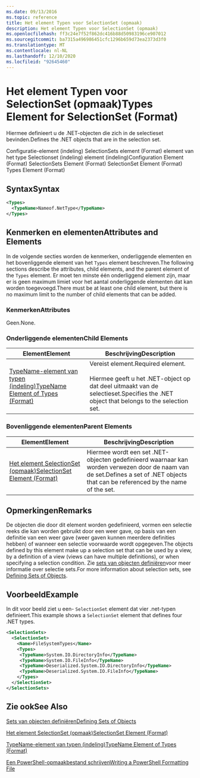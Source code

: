 ```yaml
---
ms.date: 09/13/2016
ms.topic: reference
title: Het element Typen voor SelectionSet (opmaak)
description: Het element Typen voor SelectionSet (opmaak)
ms.openlocfilehash: ff3c24e7f52f862dc416b88d50983196ce907012
ms.sourcegitcommit: ba7315a496986451cfc1296b659d73ea2373d3f0
ms.translationtype: MT
ms.contentlocale: nl-NL
ms.lasthandoff: 12/10/2020
ms.locfileid: "92645460"
---
```

# <a name="types-element-for-selectionset-format"></a><span data-ttu-id="e2c39-103">Het element Typen voor SelectionSet (opmaak)</span><span class="sxs-lookup"><span data-stu-id="e2c39-103">Types Element for SelectionSet (Format)</span></span>

<span data-ttu-id="e2c39-104">Hiermee definieert u de .NET-objecten die zich in de selectieset bevinden.</span><span class="sxs-lookup"><span data-stu-id="e2c39-104">Defines the .NET objects that are in the selection set.</span></span>

<span data-ttu-id="e2c39-105">Configuratie-element (indeling) SelectionSets element (Format) element van het type Selectionset (indeling) element (indeling)</span><span class="sxs-lookup"><span data-stu-id="e2c39-105">Configuration Element (Format) SelectionSets Element (Format) SelectionSet Element (Format) Types Element (Format)</span></span>

## <a name="syntax"></a><span data-ttu-id="e2c39-106">Syntax</span><span class="sxs-lookup"><span data-stu-id="e2c39-106">Syntax</span></span>

```xml
<Types>
  <TypeName>Nameof.NetType</TypeName>
</Types>

```

## <a name="attributes-and-elements"></a><span data-ttu-id="e2c39-107">Kenmerken en elementen</span><span class="sxs-lookup"><span data-stu-id="e2c39-107">Attributes and Elements</span></span>

<span data-ttu-id="e2c39-108">In de volgende secties worden de kenmerken, onderliggende elementen en het bovenliggende element van het `Types` element beschreven.</span><span class="sxs-lookup"><span data-stu-id="e2c39-108">The following sections describe the attributes, child elements, and the parent element of the `Types` element.</span></span> <span data-ttu-id="e2c39-109">Er moet ten minste één onderliggend element zijn, maar er is geen maximum limiet voor het aantal onderliggende elementen dat kan worden toegevoegd.</span><span class="sxs-lookup"><span data-stu-id="e2c39-109">There must be at least one child element, but there is no maximum limit to the number of child elements that can be added.</span></span>

### <a name="attributes"></a><span data-ttu-id="e2c39-110">Kenmerken</span><span class="sxs-lookup"><span data-stu-id="e2c39-110">Attributes</span></span>

<span data-ttu-id="e2c39-111">Geen.</span><span class="sxs-lookup"><span data-stu-id="e2c39-111">None.</span></span>

### <a name="child-elements"></a><span data-ttu-id="e2c39-112">Onderliggende elementen</span><span class="sxs-lookup"><span data-stu-id="e2c39-112">Child Elements</span></span>

|<span data-ttu-id="e2c39-113">Element</span><span class="sxs-lookup"><span data-stu-id="e2c39-113">Element</span></span>|<span data-ttu-id="e2c39-114">Beschrijving</span><span class="sxs-lookup"><span data-stu-id="e2c39-114">Description</span></span>|
|-------------|-----------------|
|[<span data-ttu-id="e2c39-115">TypeName-element van typen (indeling)</span><span class="sxs-lookup"><span data-stu-id="e2c39-115">TypeName Element of Types (Format)</span></span>](./typename-element-for-types-format.md)|<span data-ttu-id="e2c39-116">Vereist element.</span><span class="sxs-lookup"><span data-stu-id="e2c39-116">Required element.</span></span><br /><br /> <span data-ttu-id="e2c39-117">Hiermee geeft u het .NET-object op dat deel uitmaakt van de selectieset.</span><span class="sxs-lookup"><span data-stu-id="e2c39-117">Specifies the .NET object that belongs to the selection set.</span></span>|

### <a name="parent-elements"></a><span data-ttu-id="e2c39-118">Bovenliggende elementen</span><span class="sxs-lookup"><span data-stu-id="e2c39-118">Parent Elements</span></span>

|<span data-ttu-id="e2c39-119">Element</span><span class="sxs-lookup"><span data-stu-id="e2c39-119">Element</span></span>|<span data-ttu-id="e2c39-120">Beschrijving</span><span class="sxs-lookup"><span data-stu-id="e2c39-120">Description</span></span>|
|-------------|-----------------|
|[<span data-ttu-id="e2c39-121">Het element SelectionSet (opmaak)</span><span class="sxs-lookup"><span data-stu-id="e2c39-121">SelectionSet Element (Format)</span></span>](./selectionset-element-format.md)|<span data-ttu-id="e2c39-122">Hiermee wordt een set .NET-objecten gedefinieerd waarnaar kan worden verwezen door de naam van de set.</span><span class="sxs-lookup"><span data-stu-id="e2c39-122">Defines a set of .NET objects that can be referenced by the name of the set.</span></span>|

## <a name="remarks"></a><span data-ttu-id="e2c39-123">Opmerkingen</span><span class="sxs-lookup"><span data-stu-id="e2c39-123">Remarks</span></span>

<span data-ttu-id="e2c39-124">De objecten die door dit element worden gedefinieerd, vormen een selectie reeks die kan worden gebruikt door een weer gave, op basis van een definitie van een weer gave (weer gaven kunnen meerdere definities hebben) of wanneer een selectie voorwaarde wordt opgegeven.</span><span class="sxs-lookup"><span data-stu-id="e2c39-124">The objects defined by this element make up a selection set that can be used by a view, by a definition of a view (views can have multiple definitions), or when specifying a selection condition.</span></span>  <span data-ttu-id="e2c39-125">Zie [sets van objecten definiëren](./defining-selection-sets.md)voor meer informatie over selectie sets.</span><span class="sxs-lookup"><span data-stu-id="e2c39-125">For more information about selection sets, see [Defining Sets of Objects](./defining-selection-sets.md).</span></span>

## <a name="example"></a><span data-ttu-id="e2c39-126">Voorbeeld</span><span class="sxs-lookup"><span data-stu-id="e2c39-126">Example</span></span>

<span data-ttu-id="e2c39-127">In dit voor beeld ziet u een- `SelectionSet` element dat vier .net-typen definieert.</span><span class="sxs-lookup"><span data-stu-id="e2c39-127">This example shows a `SelectionSet` element that defines four .NET types.</span></span>

```xml
<SelectionSets>
  <SelectionSet>
    <Name>FileSystemTypes</Name>
    <Types>
     <TypeName>System.IO.DirectoryInfo</TypeName>
     <TypeName>System.IO.FileInfo</TypeName>
     <TypeName>Deserialized.System.IO.DirectoryInfo</TypeName>
     <TypeName>Deserialized.System.IO.FileInfo</TypeName>
    </Types>
  </SelectionSet>
</SelectionSets>
```

## <a name="see-also"></a><span data-ttu-id="e2c39-128">Zie ook</span><span class="sxs-lookup"><span data-stu-id="e2c39-128">See Also</span></span>

[<span data-ttu-id="e2c39-129">Sets van objecten definiëren</span><span class="sxs-lookup"><span data-stu-id="e2c39-129">Defining Sets of Objects</span></span>](./defining-selection-sets.md)

[<span data-ttu-id="e2c39-130">Het element SelectionSet (opmaak)</span><span class="sxs-lookup"><span data-stu-id="e2c39-130">SelectionSet Element (Format)</span></span>](./selectionset-element-format.md)

[<span data-ttu-id="e2c39-131">TypeName-element van typen (indeling)</span><span class="sxs-lookup"><span data-stu-id="e2c39-131">TypeName Element of Types (Format)</span></span>](./typename-element-for-types-format.md)

[<span data-ttu-id="e2c39-132">Een PowerShell-opmaakbestand schrijven</span><span class="sxs-lookup"><span data-stu-id="e2c39-132">Writing a PowerShell Formatting File</span></span>](./writing-a-powershell-formatting-file.md)
